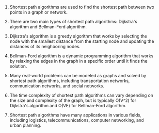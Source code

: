 

1. Shortest path algorithms are used to find the shortest path between two points in a graph or network.

2. There are two main types of shortest path algorithms: Dijkstra's algorithm and Bellman-Ford algorithm.

3. Dijkstra's algorithm is a greedy algorithm that works by selecting the node with the smallest distance from the starting node and updating the distances of its neighboring nodes.

4. Bellman-Ford algorithm is a dynamic programming algorithm that works by relaxing the edges in the graph in a specific order until it finds the solution.

5. Many real-world problems can be modeled as graphs and solved by shortest path algorithms, including transportation networks, communication networks, and social networks.

6. The time complexity of shortest path algorithms can vary depending on the size and complexity of the graph, but is typically O(V^2) for Dijkstra's algorithm and O(VE) for Bellman-Ford algorithm.

7. Shortest path algorithms have many applications in various fields, including logistics, telecommunications, computer networking, and urban planning.